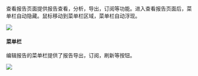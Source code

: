 
查看报告页面提供报告查看，分析，导出，订阅等功能。进入查看报告页面后，菜单栏自动隐藏。鼠标移动到菜单栏区域，菜单栏自动浮现。

![](https://mc.qcloudimg.com/static/img/4d146c1af0b06d31fc97e5031e4b7be4/image.png)

#### 菜单栏

编辑报告的菜单栏提供了报告导出，订阅，刷新等按钮。

![](https://mc.qcloudimg.com/static/img/6160019d3070935eebffcbdd3300cf43/image.png)
